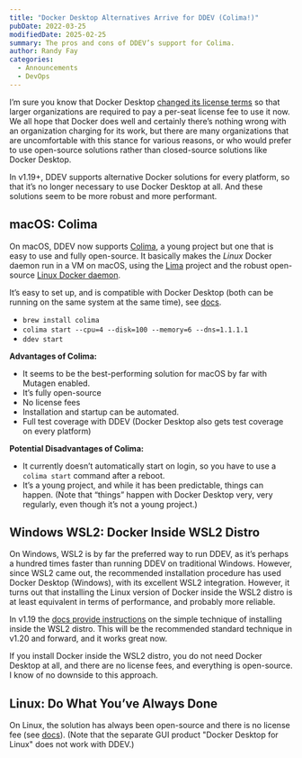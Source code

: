 ```yaml
---
title: "Docker Desktop Alternatives Arrive for DDEV (Colima!)"
pubDate: 2022-03-25
modifiedDate: 2025-02-25
summary: The pros and cons of DDEV’s support for Colima.
author: Randy Fay
categories:
  - Announcements
  - DevOps
---
```


I’m sure you know that Docker Desktop [changed its license terms](https://www.docker.com/blog/updating-product-subscriptions/) so that larger organizations are required to pay a per-seat license fee to use it now. We all hope that Docker does well and certainly there’s nothing wrong with an organization charging for its work, but there are many organizations that are uncomfortable with this stance for various reasons, or who would prefer to use open-source solutions rather than closed-source solutions like Docker Desktop.

In v1.19+, DDEV supports alternative Docker solutions for every platform, so that it’s no longer necessary to use Docker Desktop at all. And these solutions seem to be more robust and more performant.

## macOS: Colima

On macOS, DDEV now supports [Colima](https://github.com/abiosoft/colima), a young project but one that is easy to use and fully open-source. It basically makes the _Linux_ Docker daemon run in a VM on macOS, using the [Lima](https://github.com/lima-vm/lima) project and the robust open-source [Linux Docker daemon](https://github.com/moby/moby).

It’s easy to set up, and is compatible with Docker Desktop (both can be running on the same system at the same time), see [docs](https://ddev.readthedocs.io/en/stable/users/docker%5Finstallation/#macos-installation-colima).

- `brew install colima`
- `colima start --cpu=4 --disk=100 --memory=6 --dns=1.1.1.1`
- `ddev start`

**Advantages of Colima:**

- It seems to be the best-performing solution for macOS by far with Mutagen enabled.
- It’s fully open-source
- No license fees
- Installation and startup can be automated.
- Full test coverage with DDEV (Docker Desktop also gets test coverage on every platform)

**Potential Disadvantages of Colima:**

- It currently doesn’t automatically start on login, so you have to use a `colima start` command after a reboot.
- It’s a young project, and while it has been predictable, things can happen. (Note that “things” happen with Docker Desktop very, very regularly, even though it’s not a young project.)

## Windows WSL2: Docker Inside WSL2 Distro

On Windows, WSL2 is by far the preferred way to run DDEV, as it’s perhaps a hundred times faster than running DDEV on traditional Windows. However, since WSL2 came out, the recommended installation procedure has used Docker Desktop (Windows), with its excellent WSL2 integration. However, it turns out that installing the Linux version of Docker inside the WSL2 distro is at least equivalent in terms of performance, and probably more reliable.

In v1.19 the [docs provide instructions](https://ddev.readthedocs.io/en/stable/users/docker%5Finstallation/#windows-installation-wsl2-with-docker-linux-installed-inside) on the simple technique of installing inside the WSL2 distro. This will be the recommended standard technique in v1.20 and forward, and it works great now.

If you install Docker inside the WSL2 distro, you do not need Docker Desktop at all, and there are no license fees, and everything is open-source. I know of no downside to this approach.

## Linux: Do What You’ve Always Done

On Linux, the solution has always been open-source and there is no license fee (see [docs](https://ddev.readthedocs.io/en/stable/users/docker%5Finstallation/#linux-installation-docker)). (Note that the separate GUI product "Docker Desktop for Linux" does not work with DDEV.)
